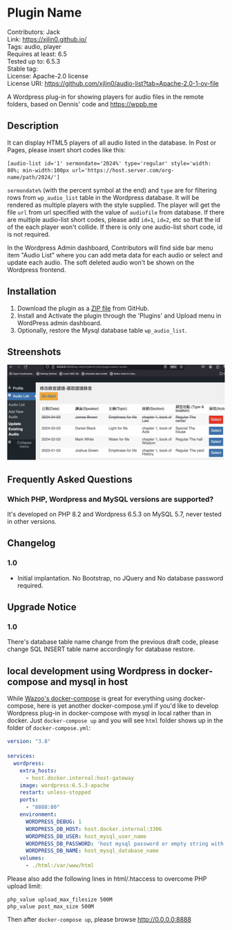 # Plugin Name
Contributors: Jack  
Link: https://xjlin0.github.io/  
Tags: audio, player  
Requires at least: 6.5  
Tested up to: 6.5.3  
Stable tag:  
License: Apache-2.0 license  
License URI: https://github.com/xjlin0/audio-list?tab=Apache-2.0-1-ov-file  

A Wordpress plug-in for showing players for audio files in the remote folders, based on Dennis' code and https://wppb.me

## Description

It can display HTML5 players of all audio listed in the database. In Post or Pages, please insert short codes like this:
```
[audio-list id='1' sermondate='2024%' type='regular' style='width: 80%; min-width:100px url='https://host.server.com/org-name/path/2024/']
```
`sermondate%` (with the percent symbol at the end) and `type` are for filtering rows from `wp_audio_list` table in the Wordpress database.  It will be rendered as multiple players with the style supplied.  The player will get the file `url` from url specified with the value of `audiofile` from database. If there are multiple audio-list short codes, please add `id=1`, `id=2`, etc so that the id of the each player won't collide. If there is only one audio-list short code, id is not required.

In the Wordpress Admin dashboard, Contributors will find side bar menu item "Audio List" where you can add meta data for each audio or select and update each audio.  The soft deleted audio won't be shown on the Wordpress frontend.

## Installation

1. Download the plugin as a [ZIP file](https://github.com/xjlin0/audio-list/archive/master.zip) from GitHub.
2. Install and Activate the plugin through the 'Plugins' and Upload menu in WordPress admin dashboard.
3. Optionally, restore the Mysql database table `wp_audio_list`.

## Streenshots
![A screenshot of audio list in Wordpress admin dashboard](./assets/audios.jpg)

## Frequently Asked Questions

### Which PHP, Wordpress and MySQL versions are supported?

It's developed on PHP 8.2 and Wordpress 6.5.3 on MySQL 5.7, never tested in other versions.

## Changelog

### 1.0
* Initial implantation. No Bootstrap, no JQuery and No database password required.


## Upgrade Notice

### 1.0
There's database table name change from the previous draft code, please change SQL INSERT table name accordingly for database restore.

## local development using Wordpress in docker-compose and mysql in host

While [Wazoo's docker-compose](https://youtu.be/gEceSAJI_3s) is great for everything using docker-compose, here is yet another docker-compose.yml if you'd like to develop Wordpress plug-in in docker-compose with mysql in local rather than in docker.  Just `docker-compose up` and you will see `html` folder shows up in the folder of `docker-compose.yml`:

```yaml
version: "3.8"

services:
  wordpress:
    extra_hosts:
      - host.docker.internal:host-gateway
    image: wordpress:6.5.3-apache
    restart: unless-stopped
    ports:
      - "8888:80"
    environment:
      WORDPRESS_DEBUG: 1
      WORDPRESS_DB_HOST: host.docker.internal:3306
      WORDPRESS_DB_USER: host_mysql_user_name
      WORDPRESS_DB_PASSWORD: 'host mysql password or empty string with quotes'
      WORDPRESS_DB_NAME: host_mysql_database_name
    volumes:
      - ./html:/var/www/html
```

Please also add the following lines in html/.htaccess to overcome PHP upload limit:
```
php_value upload_max_filesize 500M
php_value post_max_size 500M
```
Then after `docker-compose up`, please browse http://0.0.0.0:8888 